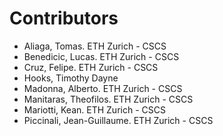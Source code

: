 # Contributors

- Aliaga, Tomas. ETH Zurich - CSCS
- Benedicic, Lucas. ETH Zurich - CSCS
- Cruz, Felipe. ETH Zurich - CSCS
- Hooks, Timothy Dayne
- Madonna, Alberto. ETH Zurich - CSCS
- Manitaras, Theofilos. ETH Zurich - CSCS
- Mariotti, Kean. ETH Zurich - CSCS
- Piccinali, Jean-Guillaume. ETH Zurich - CSCS
